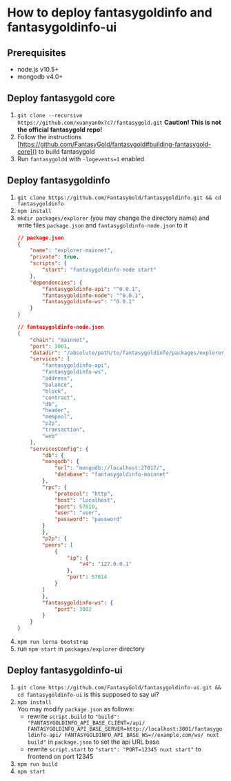 # How to deploy fantasygoldinfo and fantasygoldinfo-ui

## Prerequisites
* node.js v10.5+
* mongodb v4.0+

## Deploy fantasygold core
1. `git clone --recursive https://github.com/xuanyan0x7c7/fantasygold.git` <b>Caution! This is not the official fantasygold repo!</b>
2. Follow the instructions [https://github.com/FantasyGold/fantasygold#building-fantasygold-core]() to build fantasygold
3. Run `fantasygoldd` with `-logevents=1` enabled

## Deploy fantasygoldinfo
1. `git clone https://github.com/FantasyGold/fantasygoldinfo.git && cd fantasygoldinfo`
2. `npm install`
3. `mkdir packages/explorer` (you may change the directory name) and write files `package.json` and `fantasygoldinfo-node.json` to it
    ```json
    // package.json
    {
        "name": "explorer-mainnet",
        "private": true,
        "scripts": {
            "start": "fantasygoldinfo-node start"
        },
        "dependencies": {
            "fantasygoldinfo-api": "^0.0.1",
            "fantasygoldinfo-node": "^0.0.1",
            "fantasygoldinfo-ws": "^0.0.1"
        }
    }
    ```
    ```json
    // fantasygoldinfo-node.json
    {
        "chain": "mainnet",
        "port": 3001,
        "datadir": "/absolute/path/to/fantasygoldinfo/packages/explorer/data",
        "services": [
            "fantasygoldinfo-api",
            "fantasygoldinfo-ws",
            "address",
            "balance",
            "block",
            "contract",
            "db",
            "header",
            "mempool",
            "p2p",
            "transaction",
            "web"
        ],
        "servicesConfig": {
            "db": {
            "mongodb": {
                "url": "mongodb://localhost:27017/",
                "database": "fantasygoldinfo-mainnet"
            },
            "rpc": {
                "protocol": "http",
                "host": "localhost",
                "port": 57810,
                "user": "user",
                "password": "password"
            }
            },
            "p2p": {
            "peers": [
                {
                    "ip": {
                        "v4": "127.0.0.1"
                    },
                    "port": 57814
                }
            ]
            },
            "fantasygoldinfo-ws": {
                "port": 3002
            }
        }
    }
    ```
4. `npm run lerna bootstrap`
5. run `npm start` in `packages/explorer` directory

## Deploy fantasygoldinfo-ui
1. `git clone https://github.com/FantasyGold/fantasygoldinfo-ui.git && cd fantasygoldinfo-ui` is this supposed to say ui?
2. `npm install` \
    You may modify `package.json` as follows:
    * rewrite `script.build` to `"build": "FANTASYGOLDINFO_API_BASE_CLIENT=/api/ FANTASYGOLDINFO_API_BASE_SERVER=http://localhost:3001/fantasygoldinfo-api/ FANTASYGOLDINFO_API_BASE_WS=//example.com/ws/ nuxt build"` in `package.json` to set the api URL base
    * rewrite `script.start` to `"start": "PORT=12345 nuxt start"` to frontend on port 12345
3. `npm run build`
4. `npm start`
